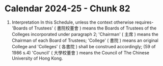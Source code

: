 # Calendar 2024-25 - Chunk 82

<!-- Chunk tokens: 107, Enriched tokens: 110 -->

1. Interpretation
In this Schedule, unless the context otherwise requires-
'Boards of Trustees' ( 書院校董會 ) means the Boards of Trustees of the Colleges incorporated under paragraph 2;
'Chairman' ( 主席 ) means the Chairman of each Board of Trustees;
'College' ( 書院 )  means an original College and 'Colleges' ( 各書院 )  shall  be construed accordingly; (59 of 1986 s.4)
'Council' ( 大學校董會 ) means the Council of The Chinese University of Hong Kong.